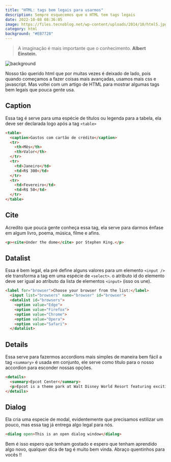 ```yaml
---
title: "HTML: tags bem legais para usarmos"
description: Sempre esquecemos que o HTML tem tags legais
date: 2022-10-08 08:36:05
image: https://files.tecnoblog.net/wp-content/uploads/2014/10/html5.jpg
category: html
background: "#EB7728"
---
```


>A imaginação é mais importante que o conhecimento. **Albert Einstein.**

![background](https://files.tecnoblog.net/wp-content/uploads/2014/10/html5.jpg)

Nosso tão querido html que por muitas vezes é deixado de lado, pois quando começamos a fazer coisas mais avançadas, usamos mais css e javascript. Mas voltei com um artigo de HTML para mostrar algumas tags bem legais que pouca gente usa.

## Caption

Essa tag é serve para uma espécie de títulos ou legenda para a tabela, ela deve ser declarada logo após a tag `<table>`

```html
<table>
  <caption>Gastos com cartão de crédito</caption>
  <tr>
    <th>Mês</th>
    <th>Valor</th>
  </tr>
  <tr>
    <td>Janeiro</td>
    <td>R$ 300</td>
  </tr>
  <tr>
    <td>Fevereiro</td>
    <td>R$ 50</td>
  </tr>
</table>
```

## Cite

Acredito que pouca gente conheça essa tag, ela serve para darmos ênfase  em algum livro, poema, música, filme e afins.

```html
<p><cite>Under the dome</cite> por Stephen King.</p>
```

## Datalist

Essa é bem legal, ela pré define alguns valores para um elemento `<input />` ele transforma a tag em uma espécie de `<select>`. o atributo id do elemento deve ser igual ao atributo da lista de elementos `<input>` (isso os une).

```html
<label for="browser">Choose your browser from the list:</label>
  <input list="browsers" name="browser" id="browser">
  <datalist id="browsers">
    <option value="Edge">
    <option value="Firefox">
    <option value="Chrome">
    <option value="Opera">
    <option value="Safari">
  </datalist>
  ```

## Details

Essa serve para fazermos accordions mais simples de maneira bem fácil a tag `<summary>` é usada em conjunto, ele serve como título para o nosso accordion para esconder nossas opções.

```html
<details>
  <summary>Epcot Center</summary>
  <p>Epcot is a theme park at Walt Disney World Resort featuring exciting attractions, international pavilions, award-winning fireworks and seasonal special events.</p>
</details>
```

## Dialog

Ela cria uma especie de modal, evidentemente que precisamos estilizar um pouco, mas essa tag já entrega algo legal para nós.

```html
<dialog open>This is an open dialog window</dialog>
```

Bem é isso espero que tenham gostado e espero que tenham aprendido algo novo, qualquer dica de tag é muito bem vinda. Abraço quentinhos para vocês !!
